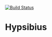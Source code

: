 [![Build Status](https://travis-ci.org/stissing/Hypsibius.svg?branch=master)](https://travis-ci.org/stissing/Hypsibius)

# Hypsibius
